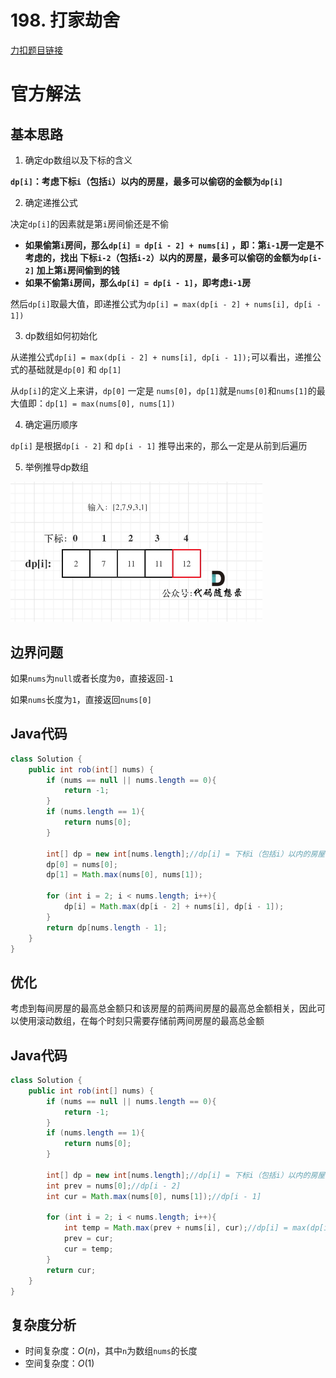 # 198. 打家劫舍

[力扣题目链接](https://leetcode-cn.com/problems/house-robber/)


# 官方解法

## 基本思路

1. 确定dp数组以及下标的含义

<strong>`dp[i]`：考虑下标`i`（包括`i`）以内的房屋，最多可以偷窃的金额为`dp[i]`</strong>

2. 确定递推公式

决定`dp[i]`的因素就是第`i`房间偷还是不偷

- <strong>如果偷第`i`房间，那么`dp[i] = dp[i - 2] + nums[i]` ，即：第`i-1`房一定是不考虑的，找出 下标`i-2`（包括`i-2`）以内的房屋，最多可以偷窃的金额为`dp[i-2]` 加上第`i`房间偷到的钱</strong>
- <strong>如果不偷第`i`房间，那么`dp[i] = dp[i - 1]`，即考虑`i-1`房</strong>

然后`dp[i]`取最大值，即递推公式为`dp[i] = max(dp[i - 2] + nums[i], dp[i - 1])`

3. dp数组如何初始化

从递推公式`dp[i] = max(dp[i - 2] + nums[i], dp[i - 1]);`可以看出，递推公式的基础就是`dp[0]` 和 `dp[1]`

从`dp[i]`的定义上来讲，`dp[0]` 一定是 `nums[0]`，`dp[1]`就是`nums[0]`和`nums[1]`的最大值即：`dp[1] = max(nums[0], nums[1])`

4. 确定遍历顺序

`dp[i]` 是根据`dp[i - 2]` 和 `dp[i - 1]` 推导出来的，那么一定是从前到后遍历

5. 举例推导dp数组

<img src="../Pictures/198. 打家劫舍.png" width="80%"/>

## 边界问题

如果`nums`为`null`或者长度为`0`，直接返回`-1`

如果`nums`长度为`1`，直接返回`nums[0]`

## Java代码
```java
class Solution {
    public int rob(int[] nums) {
        if (nums == null || nums.length == 0){
            return -1;
        }
        if (nums.length == 1){
            return nums[0];
        }
        
        int[] dp = new int[nums.length];//dp[i] = 下标i（包括i）以内的房屋，最多可偷窃的金额为dp[i]
        dp[0] = nums[0];
        dp[1] = Math.max(nums[0], nums[1]);

        for (int i = 2; i < nums.length; i++){
            dp[i] = Math.max(dp[i - 2] + nums[i], dp[i - 1]);
        }
        return dp[nums.length - 1];
    }
}
```

## 优化

考虑到每间房屋的最高总金额只和该房屋的前两间房屋的最高总金额相关，因此可以使用滚动数组，在每个时刻只需要存储前两间房屋的最高总金额

## Java代码
```java
class Solution {
    public int rob(int[] nums) {
        if (nums == null || nums.length == 0){
            return -1;
        }
        if (nums.length == 1){
            return nums[0];
        }

        int[] dp = new int[nums.length];//dp[i] = 下标i（包括i）以内的房屋，最多可偷窃的金额为dp[i]
        int prev = nums[0];//dp[i - 2]
        int cur = Math.max(nums[0], nums[1]);//dp[i - 1]

        for (int i = 2; i < nums.length; i++){
            int temp = Math.max(prev + nums[i], cur);//dp[i] = max(dp[i-2] + nums[i] + dp[i-1])
            prev = cur;
            cur = temp;
        }
        return cur;
    }
}
```

## 复杂度分析
- 时间复杂度：$O(n)$，其中`n`为数组`nums`的长度
- 空间复杂度：$O(1)$